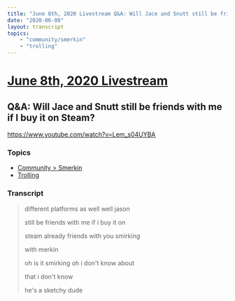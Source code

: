 ```yaml
---
title: "June 8th, 2020 Livestream Q&A: Will Jace and Snutt still be friends with me if I buy it on Steam?"
date: "2020-06-08"
layout: transcript
topics:
    - "community/smerkin"
    - "trolling"
---
```

# [June 8th, 2020 Livestream](../2020-06-08.md)
## Q&A: Will Jace and Snutt still be friends with me if I buy it on Steam?
https://www.youtube.com/watch?v=Lem_s04UYBA

### Topics
* [Community > Smerkin](../topics/community/smerkin.md)
* [Trolling](../topics/trolling.md)

### Transcript

> different platforms as well well jason
>
> still be friends with me if i buy it on
>
> steam already friends with you smirking
>
> with merkin
>
> oh is it smirking oh i don't know about
>
> that i don't know
>
> he's a sketchy dude

